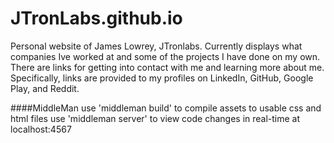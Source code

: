 # JTronLabs.github.io

Personal website of James Lowrey, JTronlabs. Currently displays what companies Ive worked at and some of the projects I have done on my own. There are links for getting into contact with me and learning more about me. Specifically, links are provided to my profiles on LinkedIn, GitHub, Google Play, and Reddit.

####MiddleMan
use 'middleman build' to compile assets to usable css and html files
use 'middleman server' to view code changes in real-time at localhost:4567
